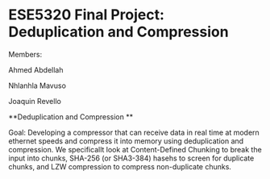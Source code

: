 # ESE5320 Final Project: Deduplication and Compression
Members:

Ahmed Abdellah

Nhlanhla Mavuso 

Joaquin Revello

**Deduplication and Compression **

Goal: Developing a compressor that can receive data in real time at modern ethernet speeds and compress it into memory using deduplication and compression. We specificallt look at Content-Defined Chunking to break the input into chunks, SHA-256 (or SHA3-384) hasehs to screen for duplicate chunks, and LZW compression to compress non-duplicate chunks. 
